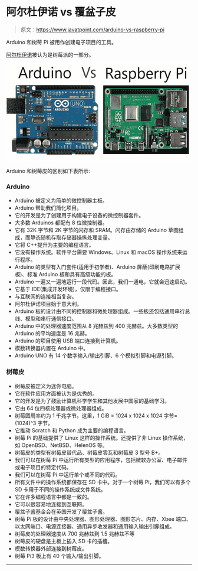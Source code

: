 # 阿尔杜伊诺 vs 覆盆子皮

> 原文：<https://www.javatpoint.com/arduino-vs-raspberry-pi>

Arduino 和树莓 Pi 被用作创建电子项目的工具。

[阿尔杜伊诺](https://www.javatpoint.com/arduino)被认为是树莓派的一部分。

![Arduino vs Raspberry Pi](img/478dfd591bbceafc56da186697648c8d.png)

Arduino 和树莓皮的区别如下表所示:

### Arduino

*   Arduino 被定义为简单的微控制器主板。
*   Arduino 帮助我们简化项目。
*   它的开发是为了创建用于构建电子设备的微控制器套件。
*   大多数 Arduinos 都配有 8 位微控制器。
*   它有 32K 字节和 2K 字节的闪存和 SRAM。闪存由存储的 Arduino 草图组成，而静态随机存取存储器操纵处理变量。
*   它将 C++提升为主要的编程语言。
*   它没有操作系统。软件平台需要 Windows、Linux 和 macOS 操作系统来运行程序。
*   Arduino 的类型有入门套件(适用于初学者)、Arduino 屏蔽(印刷电路扩展板)、标准 Arduino 板和具有高级功能的板。
*   Arduino 一遍又一遍地运行一段代码。因此，我们一通电，它就会迅速启动。
*   它基于 IDE(集成开发环境)，仅限于编程接口。
*   与互联网的连接相当复杂。
*   阿尔杜伊诺项目始于意大利。
*   Arduino 板的设计由不同的控制器和微处理器组成。一些板还包括通用串行总线、模型和串行通信接口。
*   Arduino 中的处理器速度范围从 8 兆赫兹到 400 兆赫兹。大多数类型的 Arduino 的平均速度是 16 兆赫。
*   Arduino 的项目使用 USB 端口连接到计算机。
*   模数转换器内置在 Arduino 中。
*   Arduino UNO 有 14 个数字输入/输出引脚、6 个模拟引脚和电源引脚。

### 树莓皮

*   树莓皮被定义为迷你电脑。
*   它在软件应用方面被认为是优秀的。
*   它的开发是为了鼓励计算机科学学生和其他发展中国家的基础学习。
*   它由 64 位四核处理器或微处理器组成。
*   树莓圆周率约为 1 千兆字节。这里，1 GiB = 1024 x 1024 x 1024 字节= (1024)^3 字节。
*   它推动 Scratch 和 Python 成为主要的编程语言。
*   树莓 Pi 的基础提供了 Linux 这样的操作系统。还提供了非 Linux 操作系统，如 OpenBSD、NetBSD、HelenOS 等。
*   树莓皮的类型有树莓皮替代品、树莓皮零瓦和树莓皮 3 型号 B+。
*   我们可以在树莓 Pi 中运行所有类型的应用程序，包括微软办公室、电子邮件或电子项目的特定代码。
*   我们可以在树莓 Pi 中运行单个或不同的代码。
*   所有文件中的操作系统都保存在 SD 卡中。对于一个树莓 Pi，我们可以有多个 SD 卡用于不同的操作系统或文件系统。
*   它在许多编程语言中都是一致的。
*   它可以很容易地连接到互联网。
*   覆盆子酱基金会在英国开发了覆盆子酱。
*   树莓 Pi 板的设计由中央处理器、图形处理器、图形芯片、内存、Xbee 端口、以太网端口、电源连接器、通用异步收发器和通用输入输出引脚组成。
*   树莓皮的处理器速度从 700 兆赫兹到 1.5 兆赫兹不等
*   树莓皮的硬盘是主板上插入 SD 卡的插槽。
*   模数转换器外部连接到树莓皮。
*   树莓 Pi3 板上有 40 个输入/输出引脚。

* * *